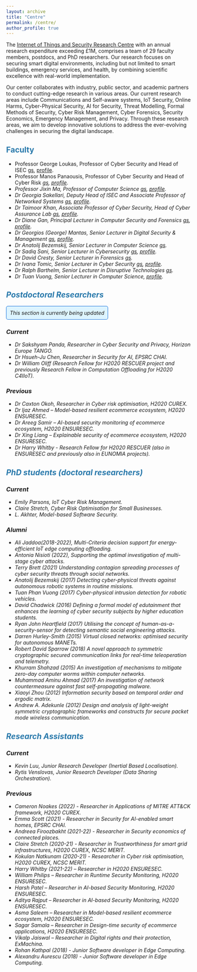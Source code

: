 ```yaml
---
layout: archive
title: "Centre"
permalink: /centre/
author_profile: true
---
```


The [Internet of Things and Security Research Centre](https://www.gre.ac.uk/research/groups/isec) with an annual research expenditure exceeding £1M, comprises a team of 29 faculty members, postdocs, and PhD researchers. Our research focuses on securing smart digital environments, including but not limited to smart buildings, emergency services, and health, by combining scientific excellence with real-world implementation.

Our center collaborates with industry, public sector, and academic partners to conduct cutting-edge research in various areas. Our current research areas include Communications and Self-aware systems, IoT Security, Online Harms, Cyber-Physical Security, AI for Security, Threat Modelling, Formal Methods of Security, Cyber Risk Management, Cyber Forensics, Security Economics, Emergency Management, and Privacy. Through these research areas, we aim to develop innovative solutions to address the ever-evolving challenges in securing the digital landscape.

## <span style="color:#2979ab;">Faculty</span> 

- Professor George Loukas, Professor of Cyber Security and Head of ISEC <i class="ai ai-google-scholar"></i>[gs](https://scholar.google.com/citations?user=AfbIsPgAAAAJ&hl=en/i), [profile](https://www.gre.ac.uk/people/rep/faculty-of-engineering-and-science/george-loukas).
- Professor Manos Panaousis, Professor of Cyber Security and Head of Cyber Risk <i class="ai ai-google-scholar">[gs](https://scholar.google.com/citations?user=FRwRt24AAAAJ&hl=en&oi=ao), [profile](https://www.gre.ac.uk/people/rep/faculty-of-engineering-and-science/manos-panaousis). 
- Professor Jixin Ma, Professor of Computer Science <i class="ai ai-google-scholar">[gs](https://scholar.google.com/citations?user=nMKdeZIAAAAJ&hl=en&oi=ao), [profile](https://www.gre.ac.uk/people/rep/faculty-of-engineering-and-science/jixin-ma).
- Dr Georgia Sakellari, Deputy Head of ISEC and Associate Professor of Networked Systems <i class="ai ai-google-scholar">[gs](https://scholar.google.com/citations?user=LEShwBYAAAAJ&hl=en&oi=ao), [profile](https://www.gre.ac.uk/people/rep/faculty-of-engineering-and-science/georgia-sakellari). 
- Dr Taimoor Khan, Associate Professor of Cyber Security, Head of Cyber Assurance Lab <i class="ai ai-google-scholar">[gs](https://scholar.google.com/citations?user=maVZheoAAAAJ&hl=en&oi=ao), [profile](https://www.gre.ac.uk/people/rep/faculty-of-engineering-and-science/muhammad-taimoor-khan).
- Dr Diane Gan, Principal Lecturer in Computer Security and Forensics <i class="ai ai-google-scholar">[gs](https://scholar.google.com/citations?user=AiwNvmUAAAAJ&hl=en&oi=ao), [profile](https://www.gre.ac.uk/people/rep/faculty-of-engineering-and-science/diane-gan). 
- Dr Georgios (George) Mantas, Senior Lecturer in Digital Security & Management <i class="ai ai-google-scholar">[gs](https://scholar.google.com/citations?hl=en&user=yUlhSfQAAAAJ&view_op=list_works&sortby=pubdate), [profile](https://www.gre.ac.uk/people/rep/faculty-of-engineering-and-science/georgios-mantas). 
- Dr Anatolij Bezemskij, Senior Lecturer in Computer Science <i class="ai ai-google-scholar">[gs](https://scholar.google.com/citations?user=POdWFs8AAAAJ&hl=en&oi=ao).
- Dr Sadiq Sani, Senior Lecturer in Cybersecurity <i class="ai ai-google-scholar">[gs](https://scholar.google.com/citations?hl=en&user=4mxGXzoAAAAJ&view_op=list_works&sortby=pubdate), [profile](https://www.gre.ac.uk/people/rep/faculty-of-engineering-and-science/dr-sadiq-sani).
- Dr David Cresty, Senior Lecturer in Forensics <i class="ai ai-google-scholar">[gs](https://scholar.google.com/citations?user=OuEvcD4AAAAJ&hl=en&oi=ao). 
- Dr Ivana Tomic, Senior Lecturer in Cyber Security <i class="ai ai-google-scholar">[gs](https://scholar.google.com/citations?user=2c60tAYAAAAJ&hl=en&oi=ao), [profile](https://www.gre.ac.uk/people/rep/faculty-of-engineering-and-science/dr-ivana-tomic).
- Dr Ralph Barthelm, Senior Lecturer in Disruptive Technologies <i class="ai ai-google-scholar">[gs](https://scholar.google.com/citations?user=AiwNvmUAAAAJ&hl=en&oi=ao). 
- Dr Tuan Vuong, Senior Lecturer in Computer Science, [profile](https://www.gre.ac.uk/people/rep/faculty-of-engineering-and-science/tuan-vuong). 


## <span style="color:#2979ab;">Postdoctoral Researchers</span>  

<div style="background-color: #ddf4ff; padding: 10px; border-radius: 5px; display: inline-block; box-shadow: inset 0 0 0 1px #0969da;">
This section is currently being updated
</div>

### Current
- Dr Sakshyam Panda, Researcher in Cyber Security and Privacy, Horizon Europe TANGO. 
- Dr Hsueh-Ju Chen, Researcher in Security for AI, EPSRC CHAI.
- Dr William Oliff (Research Fellow for H2020 RESCUER project and previously Research Fellow in Computation Offloading for H2020 C4IIoT).

### Previous
- Dr Caxton Okoh, Researcher in Cyber risk optimisation, H2020 CUREX.
- Dr Ijaz Ahmed – Model-based resilient ecommerce ecosystem, H2020 ENSURESEC.
- Dr Areeg Samir – AI-based security monitoring of ecommerce ecosystem, H2020 ENSURESEC.
- Dr Xing Liang –  Explainable security of ecommerce ecosystem, H2020 ENSURESEC.
- Dr Harry Whitby - Research Fellow for H2020 RESCUER (also in ENSURESEC and previously also in EUNOMIA projects).


## <span style="color:#2979ab;">PhD students (doctoral researchers)</span> 
### Current
- Emily Parsons, IoT Cyber Risk Management. 
- Claire Stretch, Cyber Risk Optimisation for Small Businesses.
- L. Akhter, Model-based Software Security.

### Alumni
- Ali Jaddoa(2018-2022), Multi-Criteria decision support for energy-efficient IoT edge computing offloading. 
- Antonia Nisioti (2022), Supporting the optimal investigation of multi-stage cyber attacks. 
- Terry Brett (2021) Understanding contagion spreading processes of cyber security threats through social networks.
- Anatolij Bezemskij (2017) Detecting cyber-physical threats against autonomous robotic systems in routine missions. 
- Tuan Phan Vuong (2017) Cyber-physical intrusion detection for robotic vehicles. 
- David Chadwick (2016) Defining a formal model of edutainment that enhances the learning of cyber security subjects by higher education students.
- Ryan John Heartfield (2017) Utilising the concept of human-as-a-security-sensor for detecting semantic social engineering attacks. 
- Darren Hurley-Smith (2015) Virtual closed networks: optimised security for autonomous MANETs. 
- Robert David Sparrow (2018) A novel approach to symmetric cryptographic secured communication links for real-time teleoperation and telemetry. 
- Khurram Shahzad (2015) An investigation of mechanisms to mitigate zero-day computer worms within computer networks. 
- Muhammad Aminu Ahmad (2017) An investigation of network countermeasure against fast self-propagating malware. 
- Xiaoyi Zhou (2012) Information security based on temporal order and ergodic matrix.
- Andrew A. Adekunle (2012) Design and analysis of light-weight symmetric cryptographic frameworks and constructs for secure packet mode wireless communication. 


## <span style="color:#2979ab;">Research Assistants</span> 

### Current
- Kevin Luu, Junior Research Developer (Inertial Based Localisation).
- Rytis Venslovas, Junior Research Developer (Data Sharing Orchestration).


### Previous
- Cameron Noakes (2022) - Researcher in Applications of MITRE ATT&CK framework, H2020 CUREX.
- Emma Scott (2021) - Researcher in Security for AI-enabled smart homes, EPSRC CHAI. 
- Andreea Firoozbakht (2021-22) - Researcher in Security economics of connected places.
- Claire Stretch (2020-21) - Researcher in Trustworthiness for smart grid infrastructures, H2020 CUREX, NCSC MERIT.
- Kokulan Natkunam (2020-21) - Researcher in Cyber risk optimisation, H2020 CUREX, NCSC MERIT.
- Harry Whitby (2021-22) – Researcher in H2020 ENSURESEC.
- William Philips  – Researcher in Runtime Security Monitoring, H2020 ENSURESEC.
- Harsh Patel – Researcher in AI-based Security Monitoring, H2020 ENSURESEC.
- Aditya Rajput – Researcher in AI-based Security Monitoring, H2020 ENSURESEC.
- Asma Saleem – Researcher in Model-based resilient ecommerce ecosystem, H2020 ENSURESEC.
- Sagar Samala – Researcher in Design-time security of ecommerce applications, H2020 ENSURESEC.
- Vikalp Jaiswal – Researcher in Digital rights and their protection, ExMachina.
- Rohan Kathpal (2018) - Junior Software developer in Edge Computing.
- Alexandru Aurescu (2018) - Junior Software developer in Edge Computing.
 



